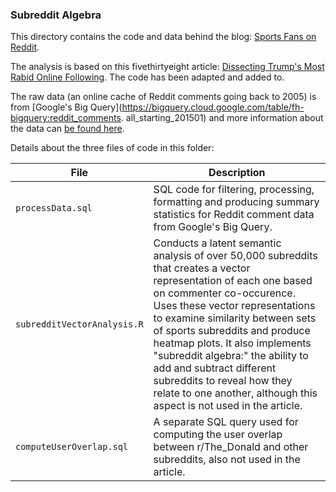 ### Subreddit Algebra

This directory contains the code and data behind the blog: [Sports Fans on Reddit](http://www.futuressport.com/en/insight/sports-fans-on-reddit.aspx).

The analysis is based on this fivethirtyeight article: [Dissecting Trump's Most Rabid Online Following](https://fivethirtyeight.com/features/dissecting-trumps-most-rabid-online-following/). The code has been adapted and added to.

The raw data (an online cache of Reddit comments going back to 2005) is from [Google's Big Query](https://bigquery.cloud.google.com/table/fh-bigquery:reddit_comments. all_starting_201501) and more information about the data can [be found here](https://www.reddit.com/r/bigquery/comments/3cej2b/17_billion_reddit_comments_loaded_on_bigquery/).

Details about the three files of code in this folder:

File | Description
---|---------
`processData.sql` | SQL code for filtering, processing, formatting and producing summary statistics for Reddit comment data from Google's Big Query.
`subredditVectorAnalysis.R` | Conducts a latent semantic analysis of over 50,000 subreddits that creates a vector representation of each one based on commenter co-occurence. Uses these vector representations to examine similarity between sets of sports subreddits and produce heatmap plots. It also implements "subreddit algebra:" the ability to add and subtract different subreddits to reveal how they relate to one another, although this aspect is not used in the article.
`computeUserOverlap.sql` | A separate SQL query used for computing the user overlap between r/The_Donald and other subreddits, also not used in the article. 
